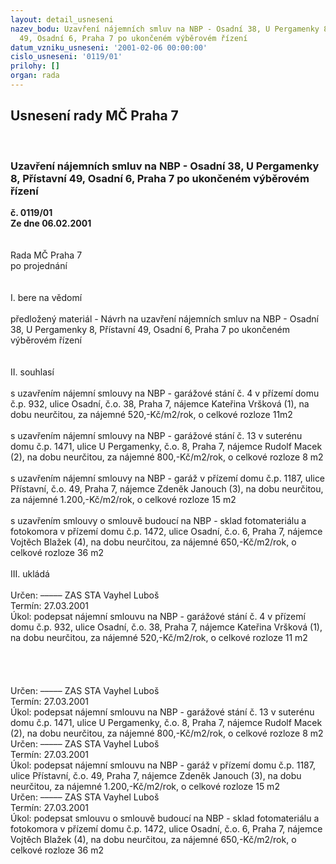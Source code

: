 ```yaml
---
layout: detail_usneseni
nazev_bodu: Uzavření nájemních smluv na NBP - Osadní 38, U Pergamenky 8, Přístavní
  49, Osadní 6, Praha 7 po ukončeném výběrovém řízení
datum_vzniku_usneseni: '2001-02-06 00:00:00'
cislo_usneseni: '0119/01'
prilohy: []
organ: rada
---
```

<div id="ucUsn_pList" class="usn">
	<span><h2>Usnesení rady MČ Praha 7 </h2>
<br></span><div class="standBody">
<span><h3>Uzavření nájemních smluv na NBP - Osadní 38, U Pergamenky 8, Přístavní 49, Osadní 6, Praha 7 po ukončeném výběrovém řízení</h3></span><div class="center">
		<strong>č. 0119/01</strong><br>
	</div>
<div class="center">
		<strong>Ze dne 06.02.2001</strong><br><br>
	</div>
<br>Rada MČ Praha 7<br>po projednání<br><br><br>I.	bere na vědomí<br><br> předložený materiál - Návrh na uzavření nájemních smluv na NBP - Osadní 38, U Pergamenky 8, Přístavní 49, Osadní 6, Praha 7 po ukončeném výběrovém řízení<br><br><br>II.	souhlasí <br><br>s uzavřením nájemní smlouvy na NBP - garážové stání č. 4 v přízemí domu č.p. 932, ulice Osadní, č.o. 38, Praha 7, nájemce Kateřina Vršková (1), na dobu neurčitou, za nájemné 520,-Kč/m2/rok, o celkové rozloze 11m2<br><br>s uzavřením nájemní smlouvy na NBP - garážové stání č. 13 v suterénu domu č.p. 1471, ulice U Pergamenky, č.o. 8, Praha 7, nájemce Rudolf Macek (2), na dobu neurčitou, za nájemné 800,-Kč/m2/rok, o celkové rozloze 8 m2<br><br>s uzavřením nájemní smlouvy na NBP - garáž v přízemí domu č.p. 1187, ulice Přístavní, č.o. 49, Praha 7, nájemce Zdeněk Janouch (3), na dobu neurčitou, za nájemné 1.200,-Kč/m2/rok, o celkové rozloze 15 m2<br><br>s uzavřením smlouvy o smlouvě budoucí na NBP - sklad fotomateriálu a fotokomora v přízemí domu č.p. 1472, ulice Osadní, č.o. 6, Praha 7, nájemce Vojtěch Blažek (4), na dobu neurčitou, za nájemné 650,-Kč/m2/rok, o celkové rozloze 36 m2<br><br>III.	ukládá <br><br> Určen:	–––––	ZAS STA Vayhel Luboš<br>Termín: 27.03.2001<br>Úkol:	podepsat nájemní smlouvu na NBP - garážové stání č. 4 v přízemí domu č.p. 932, ulice Osadní, č.o. 38, Praha 7, nájemce Kateřina Vršková (1), na dobu neurčitou, za nájemné 520,-Kč/m2/rok, o celkové rozloze 11 m2<br> <br><br><br><br> Určen:	–––––	ZAS STA Vayhel Luboš<br>Termín: 27.03.2001<br>Úkol:	podepsat nájemní smlouvu na NBP - garážové stání č. 13 v suterénu domu č.p. 1471, ulice U Pergamenky, č.o. 8, Praha 7, nájemce Rudolf Macek (2), na dobu neurčitou, za nájemné 800,-Kč/m2/rok, o celkové rozloze 8 m2<br>  Určen:	–––––	ZAS STA Vayhel Luboš<br>Termín: 27.03.2001<br>Úkol:	podepsat nájemní smlouvu na NBP - garáž v přízemí domu č.p. 1187, ulice Přístavní, č.o. 49, Praha 7, nájemce Zdeněk Janouch (3), na dobu neurčitou, za nájemné 1.200,-Kč/m2/rok, o celkové rozloze 15 m2<br>  Určen:	–––––	ZAS STA Vayhel Luboš<br>Termín: 27.03.2001<br>Úkol:	podepsat smlouvu o smlouvě budoucí na NBP - sklad fotomateriálu a fotokomora v přízemí domu č.p. 1472, ulice Osadní, č.o. 6, Praha 7, nájemce Vojtěch Blažek (4), na dobu neurčitou, za nájemné 650,-Kč/m2/rok, o celkové rozloze 36 m2<br> <br><br><br> <br>
</div>
</div>